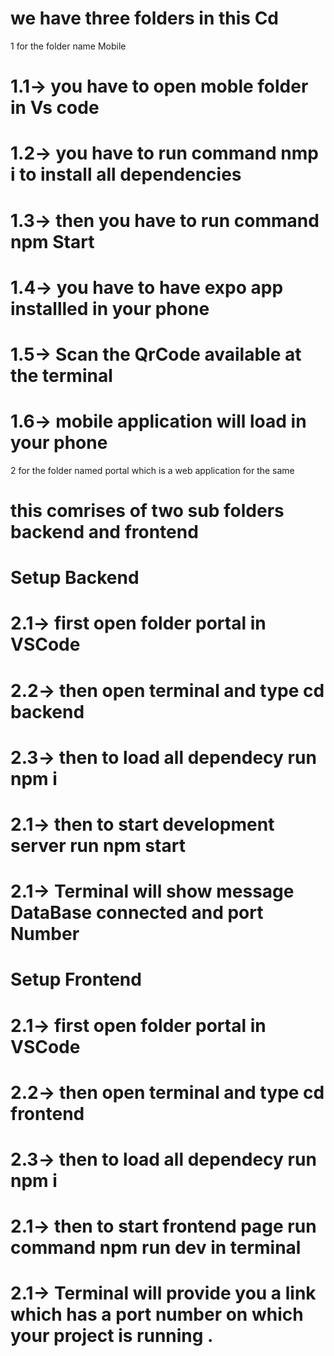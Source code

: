 # we have three folders in this Cd 

1 for the folder name Mobile 
     
   # 1.1-> you have to open moble folder in Vs code 
   # 1.2-> you have to run command nmp i to install all dependencies 
   # 1.3-> then you have to run command npm Start
   # 1.4-> you have to have expo app installled in your phone 
   # 1.5-> Scan the QrCode available at the terminal 
   # 1.6-> mobile application will load in your phone 


2 for the folder named portal which is a web application for the same 
   
   # this comrises of two sub folders backend and frontend 

   # Setup Backend 
   
   # 2.1-> first open folder portal in VSCode 
   # 2.2-> then open terminal and type cd backend 
   # 2.3-> then to load all dependecy run npm i 
   # 2.1-> then to start development server run npm start
   # 2.1-> Terminal will show message DataBase connected and port Number 


   # Setup Frontend 

   # 2.1-> first open folder portal in VSCode 
   # 2.2-> then open terminal and type cd frontend
   # 2.3-> then to load all dependecy run npm i 
   # 2.1-> then to start frontend page run  command npm run dev in terminal  
   # 2.1-> Terminal will provide you a link which has a port number on which your project is running .


